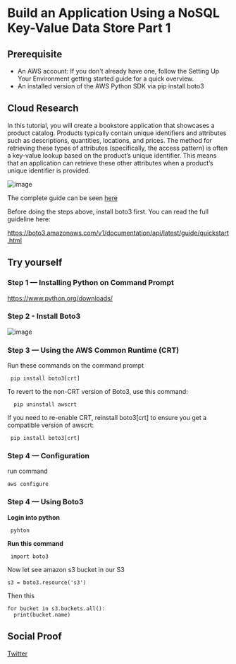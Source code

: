

# Build an Application Using a NoSQL Key-Value Data Store Part 1



## Prerequisite

- An AWS account: If you don't already have one, follow the Setting Up Your Environment getting started guide for a quick overview.
- An installed version of the AWS Python SDK via pip install boto3

## Cloud Research

In this tutorial, you will create a bookstore application that showcases a product catalog. Products typically contain unique identifiers and attributes such as descriptions, quantities, locations, and prices. The method for retrieving these types of attributes (specifically, the access pattern) is often a key-value lookup based on the product’s unique identifier. This means that an application can retrieve these other attributes when a product’s unique identifier is provided.

![image](https://user-images.githubusercontent.com/99172259/180802947-0d6a8880-17a2-4e2e-811f-539b056f9ee4.png)


The complete guide can be seen [here](https://aws.amazon.com/getting-started/guides/build-an-application-using-a-no-sql-key-value-data-store/?pg=nosql)

Before doing the steps above, install boto3 first. You can read the full guideline here:

https://boto3.amazonaws.com/v1/documentation/api/latest/guide/quickstart.html


## Try yourself

### Step 1 — Installing Python on Command Prompt

https://www.python.org/downloads/

### Step 2 - Install Boto3

![image](https://user-images.githubusercontent.com/99172259/180805101-0202ba7d-1055-4967-94c1-fac6449e047c.png)


### Step 3 — Using the AWS Common Runtime (CRT)

Run these commands on the command prompt

     pip install boto3[crt]
  
To revert to the non-CRT version of Boto3, use this command:
  
      pip uninstall awscrt

If you need to re-enable CRT, reinstall boto3[crt] to ensure you get a compatible version of awscrt:
     
     pip install boto3[crt]
     
     
### Step 4 — Configuration

run command

    aws configure
    
    
### Step 4 — Using Boto3

**Login into python**

     pyhton

**Run this command**

     import boto3

Now let see amazon s3 bucket in our S3

    s3 = boto3.resource('s3')

Then this

    for bucket in s3.buckets.all():
      print(bucket.name)

## Social Proof


[Twitter](https://twitter.com/JoeSeven08/status/1551231951042129920)
